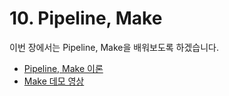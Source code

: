 # 10. Pipeline, Make

이번 장에서는 Pipeline, Make을 배워보도록 하겠습니다. 

- [Pipeline, Make 이론](10-pipeline-make.md)
- [Make 데모 영상](https://youtu.be/5dBnsQJAkAw?t=1596)
